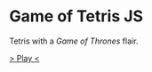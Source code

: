 # Game of Tetris JS

Tetris with a _Game of Thrones_ flair.

[> Play <](https://scottyseus.github.io/game-of-tetris-js/) 
